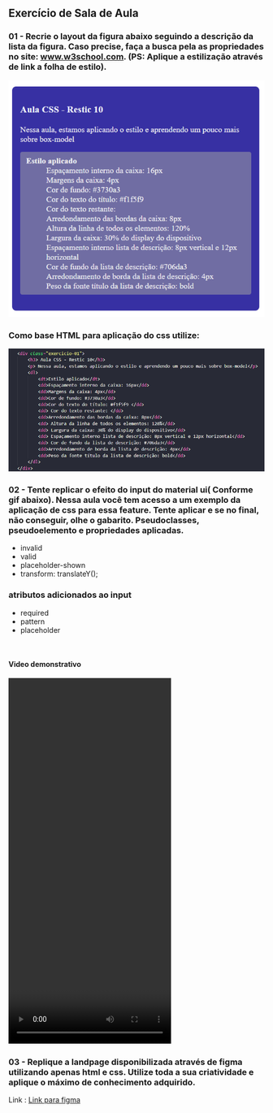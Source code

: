 ## Exercício de Sala de Aula
### 01 - Recrie o layout da figura abaixo seguindo a descrição da lista da figura. Caso precise, faça a busca pela as propriedades no site: www.w3school.com. (PS: Aplique a estilização através de link a folha de estilo).
![imagem base para exercício 01](./image/exercicio%20css.png)
### Como base HTML para aplicação do css utilize:
![imagem base para exercício 01](./image/exercicio%2001%20css.png)

### 02 - Tente replicar o efeito do input do material ui( Conforme gif abaixo). Nessa aula você tem acesso a um exemplo da aplicação de css para essa feature. Tente aplicar e se no final, não conseguir, olhe o gabarito. Pseudoclasses, pseudoelemento e propriedades aplicadas. 
- invalid
- valid
- placeholder-shown 
- transform: translateY();
### atributos adicionados ao input
- required
- pattern
- placeholder
<br/>

####  Video demonstrativo
<video width="320" height="720" controls>
  <source src="./video/exemplo.mp4" type="video/mp4">
  Seu navegador não suporta a tag de vídeo.
</video>
<br/>

### 03 - Replique a landpage disponibilizada através de figma utilizando apenas html e css. Utilize toda a sua criatividade e aplique o máximo de conhecimento adquirido.
Link : [Link para figma](https://www.figma.com/file/ljBmhhhS5rGPVQFoSa4nB1/Landing-Page-Template-(Community)?type=design&node-id=0%3A1&mode=design&t=QOi5ugDQrHfrFxdi-1)
